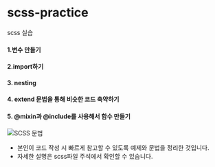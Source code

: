 # scss-practice
scss 실습

#### 1.변수 만들기

#### 2.import하기

#### 3. nesting 

#### 4. extend 문법을 통해 비슷한 코드 축약하기

#### 5. @mixin과 @include를 사용해서 함수 만들기

![SCSS 문법](https://user-images.githubusercontent.com/78027252/153388805-ca373650-663a-40c3-aedd-fb00e9e665a6.png)

- 본인이 코드 작성 시 빠르게 참고할 수 있도록 예제와 문법을 정리한 것입니다.
- 자세한 설명은 scss파일 주석에서 확인할 수 있습니다.
